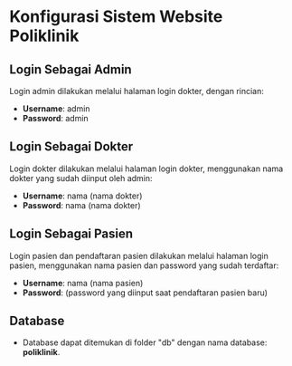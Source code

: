 # Konfigurasi Sistem Website Poliklinik

## Login Sebagai Admin
Login admin dilakukan melalui halaman login dokter, dengan rincian:
- **Username**: admin
- **Password**: admin

## Login Sebagai Dokter
Login dokter dilakukan melalui halaman login dokter, menggunakan nama dokter yang sudah diinput oleh admin:
- **Username**: nama (nama dokter)
- **Password**: nama (nama dokter)

## Login Sebagai Pasien
Login pasien dan pendaftaran pasien dilakukan melalui halaman login pasien, menggunakan nama pasien dan password yang sudah terdaftar:
- **Username**: nama (nama pasien)
- **Password**: (password yang diinput saat pendaftaran pasien baru)

## Database
- Database dapat ditemukan di folder "db" dengan nama database: **poliklinik**.
